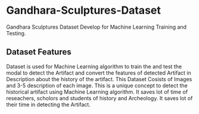 # Gandhara-Sculptures-Dataset
Gandhara Sculptures Dataset Develop for Machine Learning Training and Testing.

## Dataset Features
Dataset is used for Machine Learning algorithm to train the and test the modal to detect the Artifact and convert the features of detected Artifact in Description about the history of the artifact.
This Dataset Cosists of Images and 3-5 description of each image. This is a unique concept to detect the historical artifact using Machine Learning algorithm. It saves lot of time of reseachers, scholors and students of history and Archeology. It saves lot of their time in detecting the Artifact.
